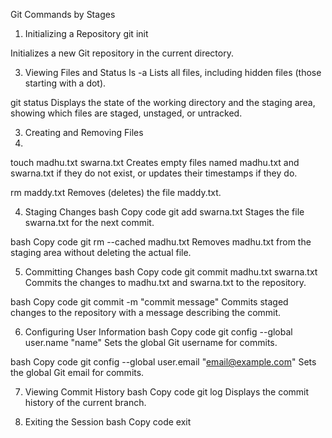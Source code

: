Git Commands by Stages
1. Initializing a Repository
git init

Initializes a new Git repository in the current directory.

3. Viewing Files and Status
ls -a
Lists all files, including hidden files (those starting with a dot).

git status
Displays the state of the working directory and the staging area, showing which files are staged, unstaged, or untracked.

3. Creating and Removing Files
4. 
touch madhu.txt swarna.txt
Creates empty files named madhu.txt and swarna.txt if they do not exist, or updates their timestamps if they do.

rm maddy.txt
Removes (deletes) the file maddy.txt.

4. Staging Changes
bash
Copy code
git add swarna.txt
Stages the file swarna.txt for the next commit.

bash
Copy code
git rm --cached madhu.txt
Removes madhu.txt from the staging area without deleting the actual file.

5. Committing Changes
bash
Copy code
git commit madhu.txt swarna.txt
Commits the changes to madhu.txt and swarna.txt to the repository.

bash
Copy code
git commit -m "commit message"
Commits staged changes to the repository with a message describing the commit.

6. Configuring User Information
bash
Copy code
git config --global user.name "name"
Sets the global Git username for commits.

bash
Copy code
git config --global user.email "email@example.com"
Sets the global Git email for commits.

7. Viewing Commit History
bash
Copy code
git log
Displays the commit history of the current branch.

8. Exiting the Session
bash
Copy code
exit
